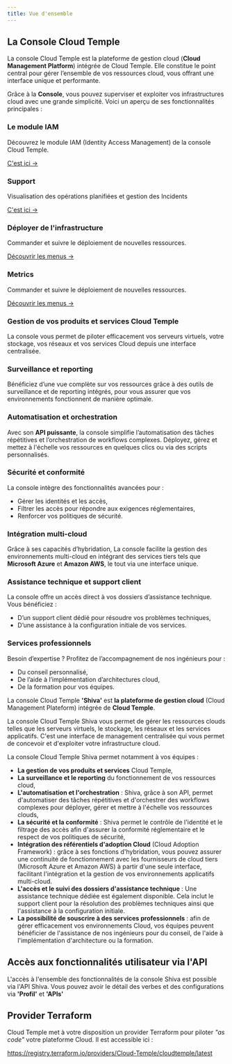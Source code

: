 ```yaml
---
title: Vue d'ensemble
---
```


## La Console Cloud Temple

La console Cloud Temple est la plateforme de gestion cloud (**Cloud Management Platform**) intégrée de Cloud Temple. Elle constitue le point central pour gérer l’ensemble de vos ressources cloud, vous offrant une interface unique et performante.

Grâce à la **Console**, vous pouvez superviser et exploiter vos infrastructures cloud avec une grande simplicité. Voici un aperçu de ses fonctionnalités principales :


<div class="card-grid">

  <div class="card">
    <h3>Le module IAM</h3>
    <p>Découvrez le module IAM (Identity Access Management) de la console Cloud Temple.</p>
    <a href="iam" class="card-link">C'est ici &rarr;</a>
  </div>

  <div class="card">
    <h3>Support</h3>
    <p>Visualisation des opérations planifiées et gestion des Incidents</p>
    <a href="status" class="card-link">C'est ici &rarr;</a>
  </div>

  <div class="card">
    <h3>Déployer de l'infrastructure</h3>
    <p>Commander et suivre le déploiement de nouvelles ressources.</p>
    <a href="orders" class="card-link">Découvrir les menus &rarr;</a>
  </div>

  <div class="card">
    <h3>Metrics</h3>
    <p>Commander et suivre le déploiement de nouvelles ressources.</p>
    <a href="metrics/concepts" class="card-link">Découvrir les menus &rarr;</a>
  </div>

</div>

### Gestion de vos produits et services Cloud Temple
La console vous permet de piloter efficacement vos serveurs virtuels, votre stockage, vos réseaux et vos services Cloud depuis une interface centralisée.

### Surveillance et reporting
Bénéficiez d’une vue complète sur vos ressources grâce à des outils de surveillance et de reporting intégrés, pour vous assurer que vos environnements fonctionnent de manière optimale.

### Automatisation et orchestration
Avec son **API puissante**, la console simplifie l’automatisation des tâches répétitives et l’orchestration de workflows complexes. Déployez, gérez et mettez à l'échelle vos ressources en quelques clics ou via des scripts personnalisés.

### Sécurité et conformité
La console intègre des fonctionnalités avancées pour :
- Gérer les identités et les accès,
- Filtrer les accès pour répondre aux exigences réglementaires,
- Renforcer vos politiques de sécurité.

### Intégration multi-cloud
Grâce à ses capacités d’hybridation, La console facilite la gestion des environnements multi-cloud en intégrant des services tiers tels que **Microsoft Azure** et **Amazon AWS**, le tout via une interface unique.

### Assistance technique et support client
La console offre un accès direct à vos dossiers d’assistance technique. Vous bénéficiez :
- D’un support client dédié pour résoudre vos problèmes techniques,
- D’une assistance à la configuration initiale de vos services.

### Services professionnels
Besoin d’expertise ? Profitez de l’accompagnement de nos ingénieurs pour :
- Du conseil personnalisé,
- De l’aide à l’implémentation d’architectures cloud,
- De la formation pour vos équipes.

La console Cloud Temple __'Shiva'__ est __la plateforme de gestion cloud__ (Cloud Management Plateform) intégrée de __Cloud Temple__.

La console Cloud Temple Shiva vous permet de gérer les ressources clouds telles que les serveurs virtuels, le stockage, les réseaux et les services applicatifs.
C'est une interface de management centralisée qui vous permet de concevoir et d'exploiter votre infrastructure cloud.

La console Cloud Temple Shiva permet notamment à vos équipes :

- __La gestion de vos produits et services__ Cloud Temple,
- __La surveillance et le reporting__ du fonctionnement de vos ressources cloud,
- __L'automatisation et l'orchestration__ : Shiva, grâce à son API, permet d'automatiser des tâches répétitives et d'orchestrer des workflows complexes pour déployer, gérer et mettre à l'échelle vos ressources clouds,
- __La sécurité et la conformité__ : Shiva permet le contrôle de l'identité et le filtrage des accès afin d'assurer la conformité réglementaire et le respect de vos politiques de sécurité,
- __Intégration des référentiels d'adoption Cloud__ (Cloud Adoption Framework) : grâce à ses fonctions d'hybridation, vous pouvez assurer une continuité de fonctionnement avec les fournisseurs de cloud tiers (Microsoft Azure et Amazon AWS) à partir d'une seule interface, facilitant l'intégration et la gestion de vos environnements applicatifs multi-cloud.
- __L'accès et le suivi des dossiers d'assistance technique__ : Une assistance technique dédiée est également disponible. Cela inclut le support client pour la résolution des problèmes techniques ainsi que l'assistance à la configuration initiale.
- __La possibilité de souscrire à des services professionnels__ : afin de gérer efficacement vos environnements Cloud, vos équipes peuvent bénéficier de l'assistance de nos ingénieurs pour du conseil, de l'aide à l'implémentation d'architecture ou la formation.

## Accès aux fonctionnalités utilisateur via l'API

L'accès à l'ensemble des fonctionnalités de la console Shiva est possible via l'API Shiva. 
Vous pouvez avoir le détail des verbes et des configurations via __'Profil'__ et __'APIs'__

## Provider Terraform

Cloud Temple met à votre disposition un provider Terraform pour piloter *"as code"* votre plateforme Cloud. Il est accessible ici :

https://registry.terraform.io/providers/Cloud-Temple/cloudtemple/latest

